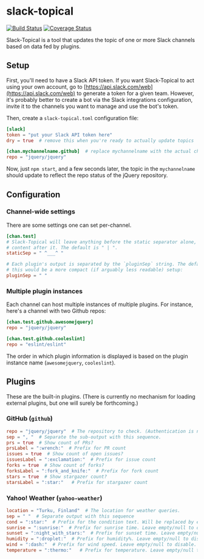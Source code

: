 # slack-topical

[![Build Status](https://travis-ci.org/akx/slack-topical.svg?branch=master)](https://travis-ci.org/akx/slack-topical)
[![Coverage Status](https://coveralls.io/repos/akx/slack-topical/badge.svg?branch=master&service=github)](https://coveralls.io/github/akx/slack-topical?branch=master)

Slack-Topical is a tool that updates the topic of one or more Slack channels based on data fed by plugins.

## Setup

First, you'll need to have a Slack API token. If you want Slack-Topical to act using your own account, go to 
[https://api.slack.com/web](https://api.slack.com/web) to generate a token for a given team.  However, it's 
probably better to create a bot via the Slack integrations configuration, invite it to the channels you want
to manage and use the bot's token.

Then, create a `slack-topical.toml` configuration file:

```toml
[slack]
token = "put your Slack API token here"
dry = true  # remove this when you're ready to actually update topics

[chan.mychannelname.github]  # replace mychannelname with the actual channel name
repo = "jquery/jquery"
```

Now, just `npm start`, and a few seconds later, the topic in the `mychannelname` should update to reflect the
repo status of the jQuery repository.

## Configuration

### Channel-wide settings

There are some settings one can set per-channel.

```toml
[chan.test]
# Slack-Topical will leave anything before the static separator alone, and only replace
# content after it. The default is " | ".
staticSep = " ^___^ "

# Each plugin's output is separated by the `pluginSep` string. The default is " | ", but
# this would be a more compact (if arguably less readable) setup:
pluginSep = " "
```

### Multiple plugin instances

Each channel can host multiple instances of multiple plugins.  For instance, here's a channel with two Github repos:

```toml
[chan.test.github.awesomejquery]
repo = "jquery/jquery"

[chan.test.github.cooleslint]
repo = "eslint/eslint"
```

The order in which plugin information is displayed is based on the plugin instance name (`awesomejquery`, `cooleslint`).

## Plugins

These are the built-in plugins. (There is currently no mechanism for loading external plugins, but one will surely
be forthcoming.)

### GitHub (`github`)

```toml
repo = "jquery/jquery"  # The repository to check. (Authentication is not currently supported, so public repos only.) 
sep = ", "  # Separate the sub-output with this sequence.
prs = true  # Show count of PRs?
prsLabel = ":wrench:"  # Prefix for PR count
issues = true  # Show count of open issues?
issuesLabel = ":exclamation:"  # Prefix for issue count
forks = true  # Show count of forks?
forksLabel = ":fork_and_knife:"  # Prefix for fork count
stars = true  # Show stargazer count?
starsLabel = ":star:"   # Prefix for stargazer count 
```

### Yahoo! Weather (`yahoo-weather`)

```toml
location = "Turku, Finland"  # The location for weather queries.
sep = " "  # Separate output with this sequence
cond = ":star:"  # Prefix for the condition text. Will be replaced by emoji if possible.
sunrise = ":sunrise:"  # Prefix for sunrise time. Leave empty/null to disable.
sunset = ":night_with_stars:"  # Prefix for sunset time. Leave empty/null to disable.
humidity = ":droplet:"  # Prefix for humidity%. Leave empty/null to disable.
wind = ":dash:"  # Prefix for wind speed. Leave empty/null to disable.
temperature = ":thermo:"   # Prefix for temperature. Leave empty/null to disable.
```
